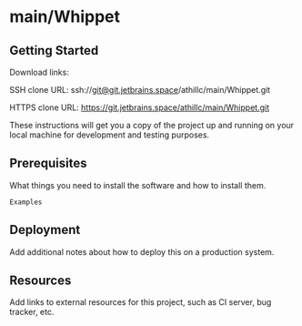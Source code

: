 # main/Whippet



## Getting Started

Download links:

SSH clone URL: ssh://git@git.jetbrains.space/athillc/main/Whippet.git

HTTPS clone URL: https://git.jetbrains.space/athillc/main/Whippet.git



These instructions will get you a copy of the project up and running on your local machine for development and testing purposes.

## Prerequisites

What things you need to install the software and how to install them.

```
Examples
```

## Deployment

Add additional notes about how to deploy this on a production system.

## Resources

Add links to external resources for this project, such as CI server, bug tracker, etc.
